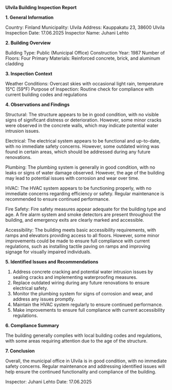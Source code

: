  **Ulvila Building Inspection Report**

**1. General Information**

Country: Finland
Municipality: Ulvila
Address: Kauppakatu 23, 38600 Ulvila
Inspection Date: 17.06.2025
Inspector Name: Juhani Lehto

**2. Building Overview**

Building Type: Public (Municipal Office)
Construction Year: 1987
Number of Floors: Four
Primary Materials: Reinforced concrete, brick, and aluminum cladding

**3. Inspection Context**

Weather Conditions: Overcast skies with occasional light rain, temperature 15°C (59°F)
Purpose of Inspection: Routine check for compliance with current building codes and regulations

**4. Observations and Findings**

Structural: The structure appears to be in good condition, with no visible signs of significant distress or deterioration. However, some minor cracks were observed in the concrete walls, which may indicate potential water intrusion issues.

Electrical: The electrical system appears to be functional and up-to-date, with no immediate safety concerns. However, some outdated wiring was found in certain areas, which should be addressed during any future renovations.

Plumbing: The plumbing system is generally in good condition, with no leaks or signs of water damage observed. However, the age of the building may lead to potential issues with corrosion and wear over time.

HVAC: The HVAC system appears to be functioning properly, with no immediate concerns regarding efficiency or safety. Regular maintenance is recommended to ensure continued performance.

Fire Safety: Fire safety measures appear adequate for the building type and age. A fire alarm system and smoke detectors are present throughout the building, and emergency exits are clearly marked and accessible.

Accessibility: The building meets basic accessibility requirements, with ramps and elevators providing access to all floors. However, some minor improvements could be made to ensure full compliance with current regulations, such as installing tactile paving on ramps and improving signage for visually impaired individuals.

**5. Identified Issues and Recommendations**

1. Address concrete cracking and potential water intrusion issues by sealing cracks and implementing waterproofing measures.
2. Replace outdated wiring during any future renovations to ensure electrical safety.
3. Monitor the plumbing system for signs of corrosion and wear, and address any issues promptly.
4. Maintain the HVAC system regularly to ensure continued performance.
5. Make improvements to ensure full compliance with current accessibility regulations.

**6. Compliance Summary**

The building generally complies with local building codes and regulations, with some areas requiring attention due to the age of the structure.

**7. Conclusion**

Overall, the municipal office in Ulvila is in good condition, with no immediate safety concerns. Regular maintenance and addressing identified issues will help ensure the continued functionality and compliance of the building.

Inspector: Juhani Lehto
Date: 17.06.2025